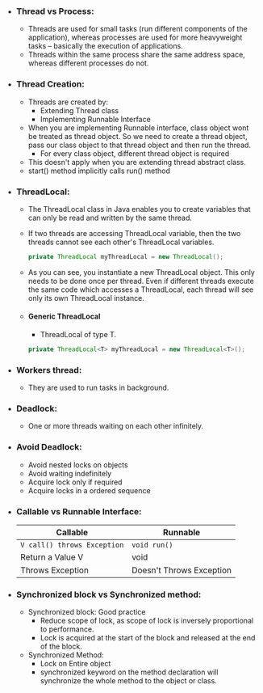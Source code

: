 * ### Thread vs Process:
	* Threads are used for small tasks (run different components of the application), whereas processes are used for more heavyweight tasks – basically the execution of applications. 
	* Threads within the same process share the same address space, whereas different processes do not.
* ### Thread Creation:
  * Threads are created by:
      * Extending Thread class
      * Implementing Runnable Interface
  * When you are implementing Runnable interface, class object wont be treated as thread object. So we need to create a thread object, pass our class object to that thread object and then run the thread. 
      * For every class object, different thread object is required
  * This doesn't apply when you are extending thread abstract class. 
  * start() method implicitly calls run() method


* ### ThreadLocal:
	* The ThreadLocal class in Java enables you to create variables that can only be read and written by the same thread. 
	* If two threads are accessing ThreadLocal variable, then the two threads cannot see each other's ThreadLocal variables. 
      ```java
      private ThreadLocal myThreadLocal = new ThreadLocal();
      ```
   * As you can see, you instantiate a new ThreadLocal object. This only needs to be done once per thread. Even if different threads execute the same code which accesses a ThreadLocal, each thread will see only its own ThreadLocal instance.  

  * #### Generic ThreadLocal
  	* ThreadLocal of type T. 
    ```java
    private ThreadLocal<T> myThreadLocal = new ThreadLocal<T>();
    ```
   

* ### Workers thread: 
	* They are used to run tasks in background. 

* ### Deadlock:
    * One or more threads waiting on each other infinitely.

* ### Avoid Deadlock:
    * Avoid nested locks on objects
    * Avoid waiting indefinitely
    * Acquire lock only if required
    * Acquire locks in a ordered sequence

* ### Callable vs Runnable Interface:
    | Callable        | Runnable                  | 
    | -------------   |-------------              |
    | ``` V call() throws Exception ```     | ``` void run() ```|
    |   Return a Value V   | void     				  |
    |   Throws Exception   | Doesn't Throws Exception     				  |
	


* ### Synchronized block vs Synchronized method:
	*  Synchronized block: Good practice
		* Reduce scope of lock, as scope of lock is inversely proportional to performance.
		* Lock is acquired at the start of the block and released at the end of the block.
	*  Synchronized Method:
		* Lock on Entire object
		* synchronized keyword on the method declaration will synchronize the whole method to the object or class.   


